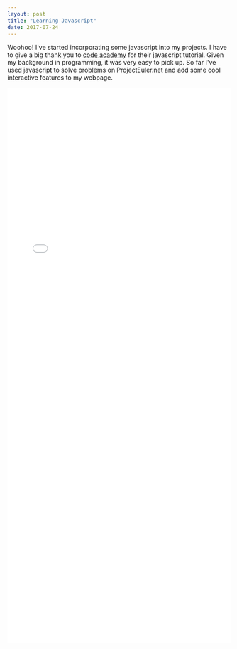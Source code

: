 ```yaml
---
layout: post
title: "Learning Javascript"
date: 2017-07-24
---
```


Woohoo! I've started incorporating some javascript into my projects. I have to give a big thank you to [code academy](https://www.codecademy.com/learn) for their javascript tutorial. Given my background in programming, it was very easy to pick up. So far I've used javascript to solve problems on ProjectEuler.net and add some cool interactive features to my webpage.

<iframe src="/projects/project-euler/index.html" width="100%" height="1250" frameborder="0" scrolling="no">
  <p>Your browser does not support iframes.</p>
</iframe>